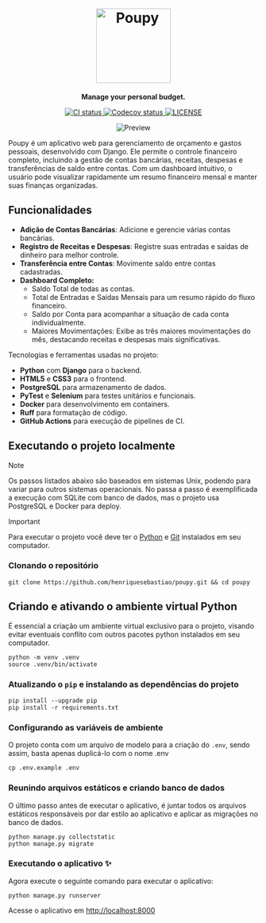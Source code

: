 <h1 align="center">
    <img src="project/utils/img/bitmap.png" alt="Poupy" width="150"/><br>
</h1>

<p align="center"><strong>Manage your personal budget.</strong></p>

<p align="center">
    <a href="https://github.com/henriquesebastiao/poupy/actions/workflows/ci.yml">
        <img src="https://github.com/henriquesebastiao/poupy/actions/workflows/ci.yml/badge.svg" alt="CI status"/>
    </a>
    <a href="https://codecov.io/gh/henriquesebastiao/poupy" > 
        <img src="https://codecov.io/gh/henriquesebastiao/poupy/graph/badge.svg?token=aoIdJEPHV5" alt="Codecov status"/> 
    </a>
    <a href="https://github.com/henriquesebastiao/poupy/blob/main/LICENSE">
        <img alt="LICENSE" src="https://img.shields.io/github/license/henriquesebastiao/poupy"/>
    </a>
</p>

<p align="center">
    <img src="project/utils/img/screenshot.png" alt="Preview"/>
</p>

Poupy é um aplicativo web para gerenciamento de orçamento e gastos pessoais, desenvolvido com Django. Ele permite o controle financeiro completo, incluindo a gestão de contas bancárias, receitas, despesas e transferências de saldo entre contas. Com um dashboard intuitivo, o usuário pode visualizar rapidamente um resumo financeiro mensal e manter suas finanças organizadas.

## Funcionalidades

- **Adição de Contas Bancárias**: Adicione e gerencie várias contas bancárias.
- **Registro de Receitas e Despesas**: Registre suas entradas e saídas de dinheiro para melhor controle.
- **Transferência entre Contas**: Movimente saldo entre contas cadastradas.
- **Dashboard Completo:**
    - Saldo Total de todas as contas.
    - Total de Entradas e Saídas Mensais para um resumo rápido do fluxo financeiro.
    - Saldo por Conta para acompanhar a situação de cada conta individualmente.
    - Maiores Movimentações: Exibe as três maiores movimentações do mês, destacando receitas e despesas mais significativas.

Tecnologias e ferramentas usadas no projeto:

- **Python** com **Django** para o backend.
- **HTML5** e **CSS3** para o frontend.
- **PostgreSQL** para armazenamento de dados.
- **PyTest** e **Selenium** para testes unitários e funcionais.
- **Docker** para desenvolvimento em containers.
- **Ruff** para formatação de código.
- **GitHub Actions** para execução de pipelines de CI.

## Executando o projeto localmente

> [!NOTE]
> Os passos listados abaixo são baseados em sistemas Unix, podendo para variar para outros sistemas operacionais. No passa a passo é exemplificada a execução com SQLite com banco de dados, mas o projeto usa PostgreSQL e Docker para deploy.

> [!IMPORTANT]
> Para executar o projeto você deve ter o [Python](https://www.python.org/) e [Git](https://git-scm.com/) instalados em seu computador.

### Clonando o repositório

```shell
git clone https://github.com/henriquesebastiao/poupy.git && cd poupy
```

## Criando e ativando o ambiente virtual Python

É essencial a criação um ambiente virtual exclusivo para o projeto, visando evitar eventuais conflito com outros pacotes python instalados em seu computador.

```shell
python -m venv .venv
source .venv/bin/activate
```

### Atualizando o `pip` e instalando as dependências do projeto

```shell
pip install --upgrade pip
pip install -r requirements.txt
```

### Configurando as variáveis de ambiente

O projeto conta com um arquivo de modelo para a criação do `.env`, sendo assim, basta apenas duplicá-lo com o nome .env

```shell
cp .env.example .env
```

### Reunindo arquivos estáticos e criando banco de dados

O último passo antes de executar o aplicativo, é juntar todos os arquivos estáticos responsáveis por dar estilo ao aplicativo e aplicar as migrações no banco de dados.

```shell
python manage.py collectstatic
python manage.py migrate
```

### Executando o aplicativo ✨

Agora execute o seguinte comando para executar o aplicativo:

```shell
python manage.py runserver
```

Acesse o aplicativo em [http://localhost:8000](http://localhost:8000)
